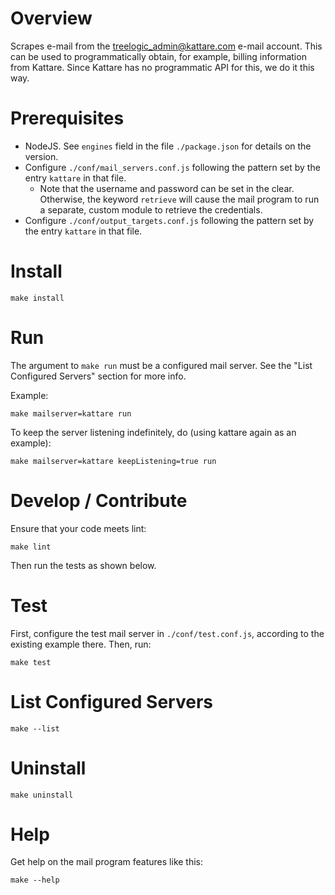 # Overview

Scrapes e-mail from the treelogic_admin@kattare.com e-mail account. This can be used to programmatically obtain, for example, billing information from Kattare. Since Kattare has no programmatic API for this, we do it this way.

# Prerequisites

  * NodeJS.  See `engines` field in the file `./package.json` for details on the version.
  * Configure `./conf/mail_servers.conf.js` following the pattern set by the entry `kattare` in that file.
    * Note that the username and password can be set in the clear.  Otherwise, the keyword `retrieve` will cause the mail
    program to run a separate, custom module to retrieve the credentials.
  * Configure `./conf/output_targets.conf.js` following the pattern set by the entry `kattare` in that file.


# Install

`make install`

# Run

The argument to `make run` must be a configured mail server.  See the "List Configured Servers" section for more info.

Example:

```
make mailserver=kattare run
```

To keep the server listening indefinitely, do (using kattare again as an example):

```
make mailserver=kattare keepListening=true run
```

# Develop / Contribute

Ensure that your code meets lint:

`make lint`

Then run the tests as shown below.

# Test

First, configure the test mail server in `./conf/test.conf.js`, according to the existing example there.  Then, run:

`make test`

# List Configured Servers

`make --list`

# Uninstall

`make uninstall`

# Help

Get help on the mail program features like this:

```
make --help
```
